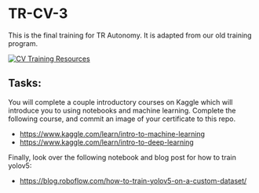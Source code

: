 # TR-CV-3

This is the final training for TR Autonomy. It is adapted from our old training program.

[![CV Training Resources](https://img.shields.io/badge/CV-%20Training%20Resources-eac817?labelColor=2a77a2&style=for-the-badge)](https://github.com/Triton-Robotics-Training/TR-CV-0/blob/main/resources.md)

## Tasks:

You will complete a couple introductory courses on Kaggle which will introduce you to using notebooks and machine learning. Complete the following course, and commit an image of your certificate to this repo.

- https://www.kaggle.com/learn/intro-to-machine-learning
- https://www.kaggle.com/learn/intro-to-deep-learning

Finally, look over the following notebook and blog post for how to train yolov5:

- https://blog.roboflow.com/how-to-train-yolov5-on-a-custom-dataset/
